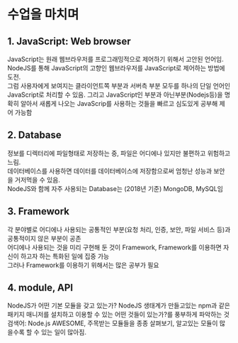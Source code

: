 # 수업을 마치며
## 1. JavaScript: Web browser
JavaScript는 원래 웹브라우저를 프로그래밍적으로 제어하기 위해서 고안된 언어임. NodeJS를 통해 JavaScript의 고향인 웹브라우저를 JavaScript로 제어하는 방법에 도전.   
그럼 사용자에게 보여지는 클라이언트쪽 부분과 서버측 부분 모두를 하나의 단일 언어인 JavaScript로 처리할 수 있음. 그리고 JavaScript인 부분과 아닌부분(Nodejs등)을 명확히 알아서 새롭게 나오는 JavaScrip를 사용하는 것들을 빠르고 심도있게 공부해 제어 가능함
## 2. Database
정보를 디렉터리에 파일형태로 저장하는 중, 파일은 어디에나 있지만 불편하고 위험하고 느림.   
데이터베이스를 사용하면 데이터를 데이터베이스에 저장함으로써 엄청난 성능과 보안을 거저먹을 수 있음.   
NodeJS와 함께 자주 사용되는 Database는 (2018년 기준) MongoDB, MySQL임   
## 3. Framework
각 분야별로 어디에나 사용되는 공통적인 부분(요청 처리, 인증, 보안, 파일 서비스 등)과 공통적이지 않은 부분이 공존   
어디에나 사용되는 것을 미리 구현해 둔 것이 Framework, Framework를 이용하면 자신이 하고자 하는 특화된 일에 집중 가능   
그러나 Framework를 이용하기 위해서는 많은 공부가 필요
## 4. module, API
NodeJS가 어떤 기본 모듈을 갖고 있는가? NodeJS 생태계가 만들고있는 npm과 같은 패키지 매니저를 설치하고 이용할 수 있는 어떤 것들이 있는가?를 풍부하게 파악하는 것   
검색어: Node.js AWESOME, 주목받는 모듈들을 종종 살펴보기, 알고있는 모듈이 많을수록 할 수 있는 일이 많아짐.